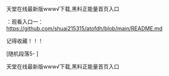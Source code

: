 天堂在线最新版www√下载,黑料正能量首页入口

：观看入口一：https://github.com/shuai215315/atofdh/blob/main/README.md


记得收藏！！！



[随机段落5-
]






天堂在线最新版www√下载,黑料正能量首页入口
